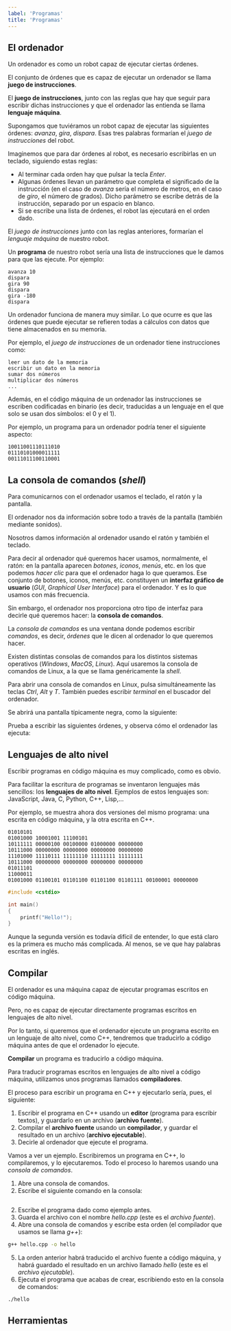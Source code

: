 ```yaml
---
label: 'Programas'
title: 'Programas'
---
```


## El ordenador

Un ordenador es como un robot capaz de ejecutar ciertas órdenes.

El conjunto de órdenes que es capaz de ejecutar un ordenador se llama **juego de instrucciones**.

El **juego de instrucciones**, junto con las reglas que hay que seguir para escribir dichas instrucciones y que el ordenador las entienda se llama **lenguaje máquina**.

Supongamos que tuviéramos un robot capaz de ejecutar las siguientes órdenes: *avanza*, *gira*, *dispara*. Esas tres palabras formarían el *juego de instrucciones* del robot.

Imaginemos que para dar órdenes al robot, es necesario escribirlas en un teclado, siguiendo estas reglas:
- Al terminar cada orden hay que pulsar la tecla *Enter*.
- Algunas órdenes llevan un parámetro que completa el significado de la instrucción (en el caso de *avanza* sería el número de metros, en el caso de *giro*, el número de grados). Dicho parámetro se escribe detrás de la instrucción, separado por un espacio en blanco.
- Si se escribe una lista de órdenes, el robot las ejecutará en el orden dado.

El *juego de instrucciones* junto con las reglas anteriores, formarían el *lenguaje máquina* de nuestro robot.

Un **programa** de nuestro robot sería una lista de instrucciones que le damos para que las ejecute. Por ejemplo:

```
avanza 10
dispara
gira 90
dispara
gira -180
dispara
```

Un ordenador funciona de manera muy similar. Lo que ocurre es que las órdenes que puede ejecutar se refieren todas a cálculos con datos que tiene almacenados en su memoria.

Por ejemplo, el *juego de instrucciones* de un ordenador tiene instrucciones como:

```
leer un dato de la memoria
escribir un dato en la memoria
sumar dos números
multiplicar dos números
...
```

Además, en el código máquina de un ordenador las instrucciones se escriben codificadas en binario (es decir, traducidas a un lenguaje en el que solo se usan dos símbolos: el 0 y el 1).

Por ejemplo, un programa para un ordenador podría tener el siguiente aspecto:

```
10011001110111010
01110101000011111
00111011100110001
```

## La consola de comandos (*shell*)

Para comunicarnos con el ordenador usamos el teclado, el ratón y la pantalla.

El ordenador nos da información sobre todo a través de la pantalla (también mediante sonidos).

Nosotros damos información al ordenador usando el ratón y también el teclado.

Para decir al ordenador qué queremos hacer usamos, normalmente, el ratón: en la pantalla aparecen *botones*, *iconos*, *menús*, etc. en los que podemos *hacer clic* para que el ordenador haga lo que queramos. Ese conjunto de botones, iconos, menús, etc. constituyen un **interfaz gráfico de usuario** (*GUI*, *Graphical User Interface*) para el ordenador. Y es lo que usamos con más frecuencia.

Sin embargo, el ordenador nos proporciona otro tipo de interfaz para decirle qué queremos hacer: la **consola de comandos**.

La *consola de comandos* es una ventana donde podemos escribir *comandos*, es decir, *órdenes* que le dicen al ordenador lo que queremos hacer.

Existen distintas consolas de comandos para los distintos sistemas operativos (*Windows*, *MacOS*, *Linux*). Aquí usaremos la consola de comandos de Linux, a la que se llama genéricamente la *shell*.

Para abrir una consola de comandos en Linux, pulsa simultáneamente las teclas *Ctrl*, *Alt* y *T*. También puedes escribir *terminal* en el buscador del ordenador.

Se abrirá una pantalla típicamente negra, como la siguiente:

Prueba a escribir las siguientes órdenes, y observa cómo el ordenador las ejecuta:

## Lenguajes de alto nivel

Escribir programas en código máquina es muy complicado, como es obvio.

Para facilitar la escritura de programas se inventaron lenguajes más sencillos: los **lenguajes de alto nivel**. Ejemplos de estos lenguajes son: JavaScript, Java, C, Python, C++, Lisp,...

Por ejemplo, se muestra ahora dos versiones del mismo programa: una escrita en código máquina, y la otra escrita en C++.

```
01010101
01001000 10001001 11100101 
10111111 00000100 00100000 01000000 00000000
10111000 00000000 00000000 00000000 00000000
11101000 11110111 11111110 11111111 11111111
10111000 00000000 00000000 00000000 00000000
01011101
11000011
01001000 01100101 01101100 01101100 01101111 00100001 00000000

```

```cpp
#include <cstdio>

int main()
{
    printf("Hello!");
}
```

Aunque la segunda versión es todavía difícil de entender, lo que está claro es la primera es mucho más complicada. Al menos, se ve que hay palabras escritas en inglés.

## Compilar

El ordenador es una máquina capaz de ejecutar programas escritos en código máquina.

Pero, no es capaz de ejecutar directamente programas escritos en lenguajes de alto nivel.

Por lo tanto, si queremos que el ordenador ejecute un programa escrito en un lenguaje de alto nivel, como C++, tendremos que traducirlo a código máquina antes de que el ordenador lo ejecute.

**Compilar** un programa es traducirlo a código máquina.

Para traducir programas escritos en lenguajes de alto nivel a código máquina, utilizamos unos programas llamados **compiladores**.

El proceso para escribir un programa en C++ y ejecutarlo sería, pues, el siguiente:

1. Escribir el programa en C++ usando un **editor** (programa para escribir textos), y guardarlo en un archivo (**archivo fuente**).
2. Compilar el **archivo fuente** usando un **compilador**, y guardar el resultado en un archivo (**archivo ejecutable**).
3. Decirle al ordenador que ejecute el programa.

Vamos a ver un ejemplo. Escribiremos un programa en C++, lo compilaremos, y lo ejecutaremos. Todo el proceso lo haremos usando una *consola de comandos*.

1. Abre una consola de comandos.
2. Escribe el siguiente comando en la consola:
```bash

```
2. Escribe el programa dado como ejemplo antes.
3. Guarda el archivo con el nombre *hello.cpp* (este es el *archivo fuente*).
4. Abre una consola de comandos y escribe esta orden (el compilador que usamos se llama *g++*):
```bash
g++ hello.cpp -o hello
```
5. La orden anterior habrá traducido el archivo fuente a código máquina, y habrá guardado el resultado en un archivo llamado *hello* (este es el *archivo ejecutable*).
6. Ejecuta el programa que acabas de crear, escribiendo esto en la consola de comandos:
```bash
./hello
```

## Herramientas
